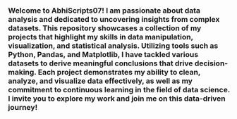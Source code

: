 ### Welcome to AbhiScripts07! I am passionate about data analysis and dedicated to uncovering insights from complex datasets. This repository showcases a collection of my projects that highlight my skills in data manipulation, visualization, and statistical analysis. Utilizing tools such as Python, Pandas, and Matplotlib, I have tackled various datasets to derive meaningful conclusions that drive decision-making. Each project demonstrates my ability to clean, analyze, and visualize data effectively, as well as my commitment to continuous learning in the field of data science. I invite you to explore my work and join me on this data-driven journey! ###

<!--
**AbhiScripts07/AbhiScripts07** is a ✨ _special_ ✨ repository because its `README.md` (this file) appears on your GitHub profile.

Here are some ideas to get you started:

- 🔭 I’m currently working on ...
- 🌱 I’m currently learning ...
- 👯 I’m looking to collaborate on ...
- 🤔 I’m looking for help with ...
- 💬 Ask me about ...
- 📫 How to reach me: ...
- 😄 Pronouns: ...
- ⚡ Fun fact: ...
-->
